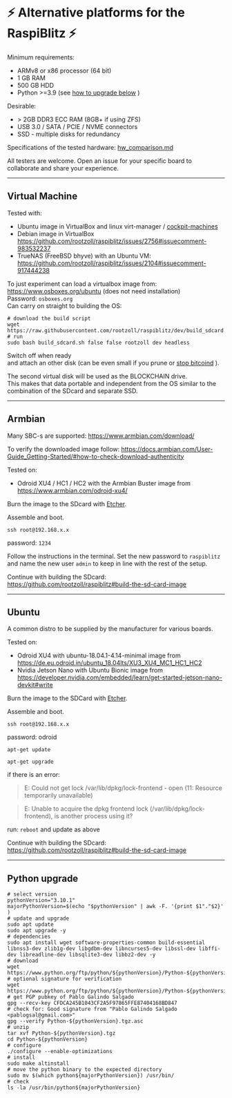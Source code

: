 # ⚡️ Alternative platforms for the RaspiBlitz ⚡️

Minimum requirements:
* ARMv8 or x86 processor (64 bit)
* 1 GB RAM
* 500 GB HDD
* Python >=3.9 (see [how to upgrade below](#python-upgrade) )

Desirable:
* \> 2GB DDR3 ECC RAM (8GB+ if using ZFS)
* USB 3.0 / SATA / PCIE / NVME connectors
* SSD - multiple disks for redundancy

Specifications of the tested hardware: [hw_comparison.md](hw_comparison.md)

All testers are welcome. Open an issue for your specific board to collaborate and share your experience.

---
## Virtual Machine
Tested with: 
* Ubuntu image in VirtualBox and linux virt-manager / [cockpit-machines](https://github.com/cockpit-project/cockpit-machines)
* Debian image in VirtualBox https://github.com/rootzoll/raspiblitz/issues/2756#issuecomment-983532237
* TrueNAS (FreeBSD bhyve) with an Ubuntu VM: https://github.com/rootzoll/raspiblitz/issues/2104#issuecomment-917444238

To just experiment can load a virtualbox image from: https://www.osboxes.org/ubuntu (does not need installation)  
Password: `osboxes.org`  
Can carry on straight to building the OS:

```
# download the build script
wget https://raw.githubusercontent.com/rootzoll/raspiblitz/dev/build_sdcard.sh
# run
sudo bash build_sdcard.sh false false rootzoll dev headless
```

Switch off when ready   
and attach an other disk (can be even small if you prune or [stop bitcoind](https://github.com/rootzoll/raspiblitz/issues/1500#issuecomment-982779830) ).

The second virtual disk will be used as the BLOCKCHAIN drive.  
This makes that data portable and independent from the OS similar to the combination of the SDcard and separate SSD.

---
## Armbian
Many SBC-s are supported:
https://www.armbian.com/download/

To verify the downloaded image follow: https://docs.armbian.com/User-Guide_Getting-Started/#how-to-check-download-authenticity

Tested on:
* Odroid XU4 / HC1 / HC2 with the Armbian Buster image from https://www.armbian.com/odroid-xu4/

Burn the image to the SDcard with [Etcher](https://www.balena.io/etcher/).

Assemble and boot.  

`ssh root@192.168.x.x`

password: `1234`

Follow the instructions in the terminal. Set the new password to `raspiblitz` and name the new user `admin` to keep in line with the rest of the setup.

Continue with building the SDcard: https://github.com/rootzoll/raspiblitz#build-the-sd-card-image

---

## Ubuntu
A common distro to be supplied by the manufacturer for various boards.

Tested on:
* Odroid XU4 with ubuntu-18.04.1-4.14-minimal image from https://de.eu.odroid.in/ubuntu_18.04lts/XU3_XU4_MC1_HC1_HC2
* Nvidia Jetson Nano with Ubuntu Bionic image from https://developer.nvidia.com/embedded/learn/get-started-jetson-nano-devkit#write

Burn the image to the SDCard with [Etcher](https://www.balena.io/etcher/).

Assemble and boot.

`ssh root@192.168.x.x`

password: odroid

`apt-get update`

`apt-get upgrade`

if there is an error:
>E: Could not get lock /var/lib/dpkg/lock-frontend - open (11: Resource temporarily unavailable)

>E: Unable to acquire the dpkg frontend lock (/var/lib/dpkg/lock-frontend), is another process using it?

run:
`reboot` and update as above

Continue with building the SDcard: https://github.com/rootzoll/raspiblitz#build-the-sd-card-image

---

## Python upgrade 

```
# select version 
pythonVersion="3.10.1"
majorPythonVersion=$(echo "$pythonVersion" | awk -F. '{print $1"."$2}' )
# update and upgrade
sudo apt update
sudo apt upgrade -y
# dependencies
sudo apt install wget software-properties-common build-essential libnss3-dev zlib1g-dev libgdbm-dev libncurses5-dev libssl-dev libffi-dev libreadline-dev libsqlite3-dev libbz2-dev -y
# download
wget https://www.python.org/ftp/python/${pythonVersion}/Python-${pythonVersion}.tgz
# optional signature for verification
wget https://www.python.org/ftp/python/${pythonVersion}/Python-${pythonVersion}.tgz.asc
# get PGP pubkey of Pablo Galindo Salgado
gpg --recv-key CFDCA245B1043CF2A5F97865FFE87404168BD847
# check for: Good signature from "Pablo Galindo Salgado <pablogsal@gmail.com>"
gpg --verify Python-${pythonVersion}.tgz.asc
# unzip
tar xvf Python-${pythonVersion}.tgz
cd Python-${pythonVersion}
# configure
./configure --enable-optimizations
# install
sudo make altinstall
# move the python binary to the expected directory
sudo mv $(which python${majorPythonVersion}) /usr/bin/
# check
ls -la /usr/bin/python${majorPythonVersion}
```